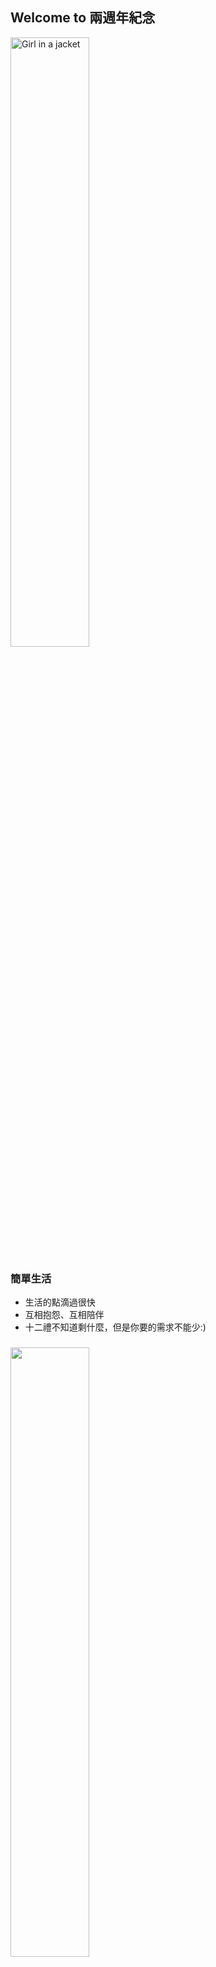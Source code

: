 ## Welcome to 兩週年紀念

<img src="https://i.imgur.com/p6qlowX.jpg" attr="https://repository-images.githubusercontent.com/293299392/f6490980-12be-11eb-94ac-d440f39a50eb" width="50%" alt="Girl in a jacket" >

### 簡單生活
- 生活的點滴過很快
- 互相抱怨、互相陪伴
- 十二禮不知道剩什麼，但是你要的需求不能少:)

### 

<img src="https://b.ecimg.tw/items/DYAJDFA900AXEDV/000001_1602748386.jpg" width="50%"  alt="" />

兩週年禮物夠不驚奇吧~

